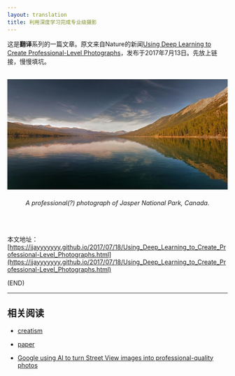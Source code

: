 ```yaml
---
layout: translation
title: 利用深度学习完成专业级摄影
---
```



这是**翻译**系列的一篇文章。原文来自Nature的新闻[Using Deep Learning to Create Professional-Level Photographs](https://research.googleblog.com/2017/07/using-deep-learning-to-create.html)，发布于2017年7月13日。先放上链接，慢慢填坑。

<br/>

<div align="center">
<img src="https://raw.githubusercontent.com/jJayyyyyyy/jjayyyyyyy.github.io/master/assets/post_images/2017-07-18/photograph_Jasper_National_Park_Canada.jpg" alt="A professional(?) photograph of Jasper National Park, Canada."/>
<h6>A professional(?) photograph of Jasper National Park, Canada.</h6>
</div>

<!-- TODO: 以下是译文。 -->

<br/>

本文地址：[https://jjayyyyyyy.github.io/2017/07/18/Using_Deep_Learning_to_Create_Professional-Level_Photographs.html](https://jjayyyyyyy.github.io/2017/07/18/Using_Deep_Learning_to_Create_Professional-Level_Photographs.html)

(END)

---

##  相关阅读

*	[creatism](https://google.github.io/creatism/)

*	[paper](https://arxiv.org/abs/1707.03491)

*	[Google using AI to turn Street View images into professional-quality photos](https://9to5google.com/2017/07/14/google-using-ai-to-turn-street-view-images-into-professional-quality-photos/)
